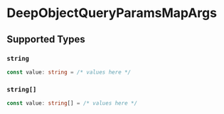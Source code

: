 # DeepObjectQueryParamsMapArgs


## Supported Types

### `string`

```typescript
const value: string = /* values here */
```

### `string[]`

```typescript
const value: string[] = /* values here */
```

